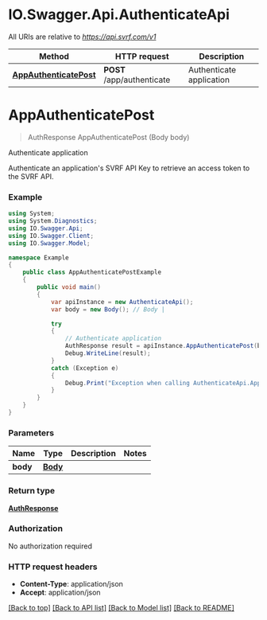 # IO.Swagger.Api.AuthenticateApi

All URIs are relative to *https://api.svrf.com/v1*

Method | HTTP request | Description
------------- | ------------- | -------------
[**AppAuthenticatePost**](AuthenticateApi.md#appauthenticatepost) | **POST** /app/authenticate | Authenticate application


<a name="appauthenticatepost"></a>
# **AppAuthenticatePost**
> AuthResponse AppAuthenticatePost (Body body)

Authenticate application

Authenticate an application's SVRF API Key to retrieve an access token to the SVRF API.

### Example
```csharp
using System;
using System.Diagnostics;
using IO.Swagger.Api;
using IO.Swagger.Client;
using IO.Swagger.Model;

namespace Example
{
    public class AppAuthenticatePostExample
    {
        public void main()
        {
            var apiInstance = new AuthenticateApi();
            var body = new Body(); // Body | 

            try
            {
                // Authenticate application
                AuthResponse result = apiInstance.AppAuthenticatePost(body);
                Debug.WriteLine(result);
            }
            catch (Exception e)
            {
                Debug.Print("Exception when calling AuthenticateApi.AppAuthenticatePost: " + e.Message );
            }
        }
    }
}
```

### Parameters

Name | Type | Description  | Notes
------------- | ------------- | ------------- | -------------
 **body** | [**Body**](Body.md)|  | 

### Return type

[**AuthResponse**](AuthResponse.md)

### Authorization

No authorization required

### HTTP request headers

 - **Content-Type**: application/json
 - **Accept**: application/json

[[Back to top]](#) [[Back to API list]](../README.md#documentation-for-api-endpoints) [[Back to Model list]](../README.md#documentation-for-models) [[Back to README]](../README.md)

